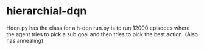 # hierarchial-dqn

Hdqn.py has the class for a h-dqn
run.py is to run 12000 episodes where the agent tries to pick a sub goal and then tries to pick the best action. 
(Also has annealing)
